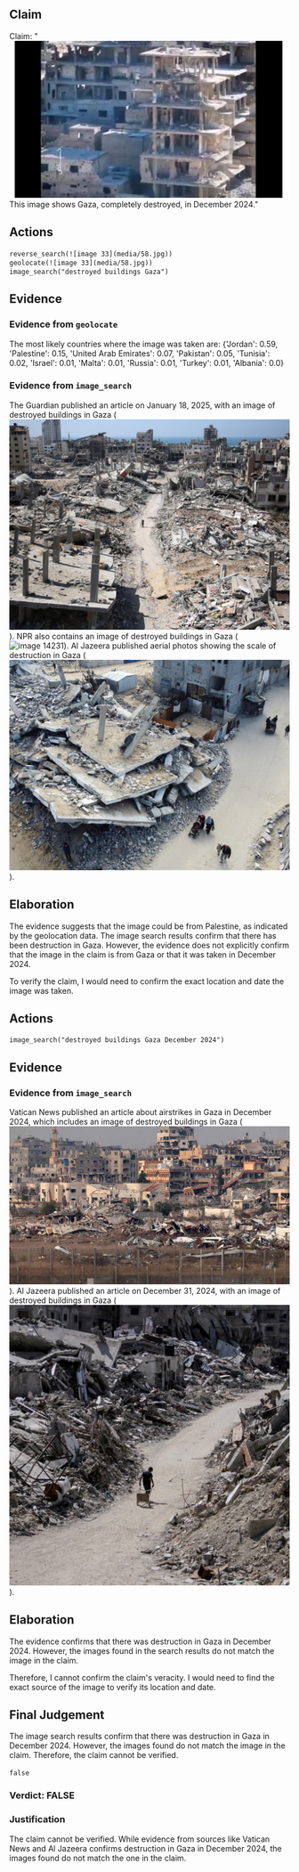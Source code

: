 ## Claim
Claim: "![image 33](media/58.jpg) This image shows Gaza, completely destroyed, in December 2024."

## Actions
```
reverse_search(![image 33](media/58.jpg))
geolocate(![image 33](media/58.jpg))
image_search("destroyed buildings Gaza")
```

## Evidence
### Evidence from `geolocate`
The most likely countries where the image was taken are: {'Jordan': 0.59, 'Palestine': 0.15, 'United Arab Emirates': 0.07, 'Pakistan': 0.05, 'Tunisia': 0.02, 'Israel': 0.01, 'Malta': 0.01, 'Russia': 0.01, 'Turkey': 0.01, 'Albania': 0.0}

### Evidence from `image_search`
The Guardian published an article on January 18, 2025, with an image of destroyed buildings in Gaza (![image 14230](media/2025-09-01_09-15-1756718100-323018.jpg)). NPR also contains an image of destroyed buildings in Gaza (![image 14231](media/2025-09-01_09-15-1756718101-000285.jpg)). Al Jazeera published aerial photos showing the scale of destruction in Gaza (![image 14232](media/2025-09-01_09-15-1756718101-884482.jpg)).


## Elaboration
The evidence suggests that the image could be from Palestine, as indicated by the geolocation data. The image search results confirm that there has been destruction in Gaza. However, the evidence does not explicitly confirm that the image in the claim is from Gaza or that it was taken in December 2024.

To verify the claim, I would need to confirm the exact location and date the image was taken.


## Actions
```
image_search("destroyed buildings Gaza December 2024")
```

## Evidence
### Evidence from `image_search`
Vatican News published an article about airstrikes in Gaza in December 2024, which includes an image of destroyed buildings in Gaza (![image 14233](media/2025-09-01_09-15-1756718125-663803.jpg)). Al Jazeera published an article on December 31, 2024, with an image of destroyed buildings in Gaza (![image 14234](media/2025-09-01_09-15-1756718126-004553.jpg)).


## Elaboration
The evidence confirms that there was destruction in Gaza in December 2024. However, the images found in the search results do not match the image in the claim.

Therefore, I cannot confirm the claim's veracity. I would need to find the exact source of the image to verify its location and date.


## Final Judgement
The image search results confirm that there was destruction in Gaza in December 2024. However, the images found do not match the image in the claim. Therefore, the claim cannot be verified.

`false`

### Verdict: FALSE

### Justification
The claim cannot be verified. While evidence from sources like Vatican News and Al Jazeera confirms destruction in Gaza in December 2024, the images found do not match the one in the claim.
